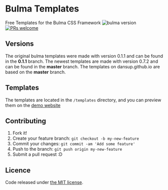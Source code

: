 # Bulma Templates
Free Templates for the Bulma CSS Framework ![bulma version](https://img.shields.io/badge/bulma-0.7.2-blue.svg)
[![PRs welcome](https://img.shields.io/badge/PRs-welcome-ff69b4.svg)](https://github.com/dansup/bulma-templates/pulls)

## Versions
  The original bulma templates were made with version 0.1.1 and can be found in the **0.1.1** branch. The newest templates are made with version 0.7.2 and can be found in the **master** branch. The templates on dansup.github.io are based on the **master** branch.


## Templates

The templates are located in the ```/templates``` directory, and you can preview them on the [demo website](http://dansup.github.io/bulma-templates)

## Contributing

1. Fork it!
2. Create your feature branch: `git checkout -b my-new-feature`
3. Commit your changes: `git commit -am 'Add some feature'`
4. Push to the branch: `git push origin my-new-feature`
5. Submit a pull request :D

## Licence

Code released under [the MIT license](https://github.com/dansup/bulma-templates/blob/master/LICENSE).
